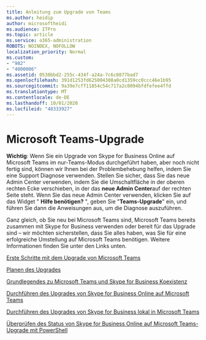 ```yaml
---
title: Anleitung zum Upgrade von Teams
ms.author: heidip
author: microsoftheidi
ms.audience: ITPro
ms.topic: article
ms.service: o365-administration
ROBOTS: NOINDEX, NOFOLLOW
localization_priority: Normal
ms.custom:
- "982"
- "4000006"
ms.assetid: 0530bbd2-255c-434f-a24a-7c6c0877bad7
ms.openlocfilehash: 391d1253fd625004308a0cd1359cc0ccc46e1b95
ms.sourcegitcommit: 9a39e7cff11854c54c717a2c0094bfdfefee4ffd
ms.translationtype: MT
ms.contentlocale: de-DE
ms.lasthandoff: 10/01/2020
ms.locfileid: "48333927"
---
```

# <a name="microsoft-teams-upgrade"></a>Microsoft Teams-Upgrade

**Wichtig**: Wenn Sie ein Upgrade von Skype for Business Online auf Microsoft Teams im nur-Teams-Modus durchgeführt haben, aber noch nicht fertig sind, können wir Ihnen bei der Problembehebung helfen, indem Sie eine Support Diagnose verwenden. Stellen Sie sicher, dass Sie das neue Admin Center verwenden, indem Sie die Umschaltfläche in der oberen rechten Ecke verschieben, in der das **neue Admin Center**auf der rechten Seite steht. Wenn Sie das neue Admin Center verwenden, klicken Sie auf das Widget " **Hilfe benötigen?** ", geben Sie "**Teams-Upgrade**" ein, und führen Sie dann die Anweisungen aus, um die Diagnose auszuführen.

Ganz gleich, ob Sie neu bei Microsoft Teams sind, Microsoft Teams bereits zusammen mit Skype for Business verwenden oder bereit für das Upgrade sind – wir möchten sicherstellen, dass Sie alles haben, was Sie für eine erfolgreiche Umstellung auf Microsoft Teams benötigen. Weitere Informationen finden Sie unter den Links unten.

[Erste Schritte mit dem Upgrade von Microsoft Teams](https://docs.microsoft.com/MicrosoftTeams/upgrade-start-here)

[Planen des Upgrades](https://docs.microsoft.com/MicrosoftTeams/upgrade-plan-journey)

[Grundlegendes zu Microsoft Teams und Skype for Business Koexistenz](https://docs.microsoft.com/MicrosoftTeams/teams-and-skypeforbusiness-coexistence-and-interoperability)

[Durchführen des Upgrades von Skype for Business Online auf Microsoft Teams](https://docs.microsoft.com/MicrosoftTeams/upgrade-to-teams-execute-skypeforbusinessonline)

[Durchführen des Upgrades von Skype for Business lokal in Microsoft Teams](https://docs.microsoft.com/MicrosoftTeams/upgrade-to-teams-execute-skypeforbusinesshybridonprem)
 
[Überprüfen des Status von Skype for Business Online auf Microsoft Teams-Upgrade mit PowerShell](https://docs.microsoft.com/powershell/module/skype/get-csteamsupgradestatus?view=skype-ps)
